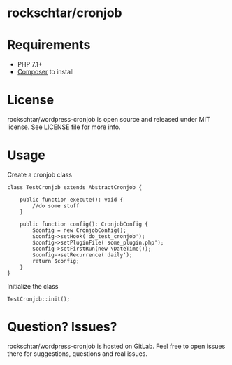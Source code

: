 # rockschtar/cronjob

# Requirements

  - PHP 7.1+
  - [Composer](https://getcomposer.org/) to install

# License

rockschtar/wordpress-cronjob is open source and released under MIT license. See LICENSE file for more info.

# Usage

Create a cronjob class

    class TestCronjob extends AbstractCronjob {

        public function execute(): void {
            //do some stuff
        }

        public function config(): CronjobConfig {
            $config = new CronjobConfig();
            $config->setHook('do_test_cronjob');
            $config->setPluginFile('some_plugin.php');
            $config->setFirstRun(new \DateTime());
            $config->setRecurrence('daily');
            return $config;
        }
    }

Initialize the class

    TestCronjob::init();


# Question? Issues?

rockschtar/wordpress-cronjob is hosted on GitLab. Feel free to open issues there for suggestions, questions and real issues.
